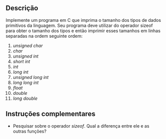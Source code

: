 ## Descrição
Implemente um programa em C que imprima o tamanho dos tipos de dados primitivos da linguagem. Seu programa deve utilizar do operador sizeof para obter o tamanho dos tipos e então imprimir esses tamanhos em linhas separadas na ordem seguinte ordem:

1. *unsigned char*
1. *char*
1. *unsigned int*
1. *short int*
1. *int*
1. *long int*
1. *unsigned long int*
1. *long long int*
1. *float*
1. *double*
1. *long double*

## Instruções complementares
* Pesquisar sobre o operador *sizeof*. Qual a diferença entre ele e as outras funções?
